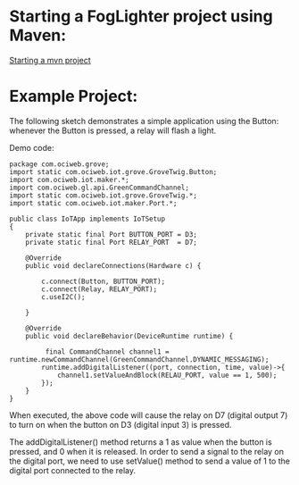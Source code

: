 

# Starting a FogLighter project using Maven: 
[Starting a mvn project](https://github.com/oci-pronghorn/FogLighter/blob/master/README.md)

# Example Project:
The following sketch demonstrates a simple application using the Button: whenever the Button is pressed, a relay will flash a light.

Demo code:
```
package com.ociweb.grove;
import static com.ociweb.iot.grove.GroveTwig.Button;
import com.ociweb.iot.maker.*;
import com.ociweb.gl.api.GreenCommandChannel;
import static com.ociweb.iot.grove.GroveTwig.*;
import static com.ociweb.iot.maker.Port.*;

public class IoTApp implements IoTSetup
{
    private static final Port BUTTON_PORT = D3;
    private static final Port RELAY_PORT  = D7;
    
    @Override
    public void declareConnections(Hardware c) {
           
        c.connect(Button, BUTTON_PORT); 
        c.connect(Relay, RELAY_PORT);         
        c.useI2C();
        
    }

    @Override
    public void declareBehavior(DeviceRuntime runtime) {
    
         final CommandChannel channel1 = runtime.newCommandChannel(GreenCommandChannel.DYNAMIC_MESSAGING);
        runtime.addDigitalListener((port, connection, time, value)->{ 
            channel1.setValueAndBlock(RELAU_PORT, value == 1, 500);
        });
    }
}
```
When executed, the above code will cause the relay on D7 (digital output 7) to turn on when the button on D3 (digital input 3) is pressed.

The addDigitalListener() method returns a 1 as value when the button is pressed, and 0 when it is released. In order to send a signal to the relay on the digital port, we need to use setValue() method to send a value of 1 to the digital port connected to the relay.
